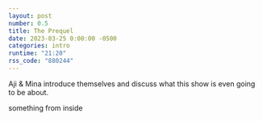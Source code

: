 ```yaml
---
layout: post
number: 0.5
title: The Prequel
date: 2023-03-25 0:00:00 -0500
categories: intro
runtime: "21:20"
rss_code: "880244"
---
```


Aji & Mina introduce themselves and discuss what this show is even going to be about.

something from inside
